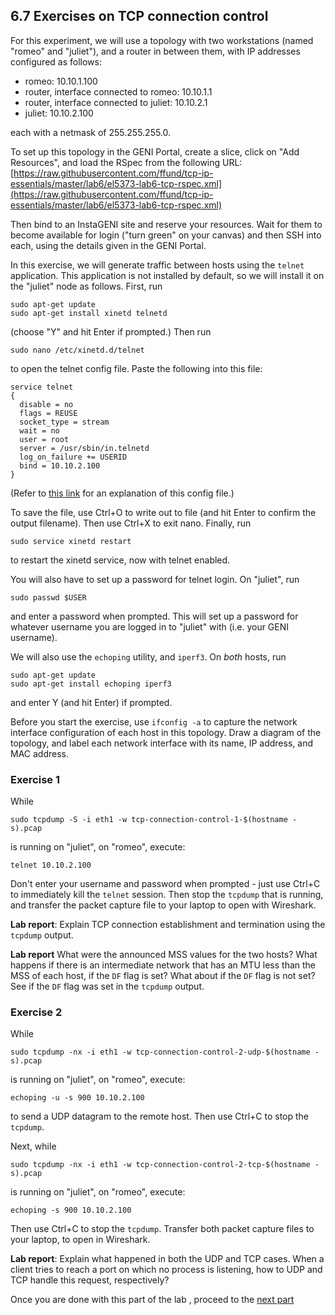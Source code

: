 ## 6.7 Exercises on TCP connection control

For this experiment, we will use a topology with two workstations (named "romeo" and "juliet"), and a router in between them, with IP addresses configured as follows:

* romeo: 10.10.1.100
* router, interface connected to romeo: 10.10.1.1
* router, interface connected to juliet: 10.10.2.1
* juliet: 10.10.2.100

each with a netmask of 255.255.255.0. 

To set up this topology in the GENI Portal, create a slice, click on "Add Resources", and load the RSpec from the following URL: [https://raw.githubusercontent.com/ffund/tcp-ip-essentials/master/lab6/el5373-lab6-tcp-rspec.xml](https://raw.githubusercontent.com/ffund/tcp-ip-essentials/master/lab6/el5373-lab6-tcp-rspec.xml)

Then bind to an InstaGENI site and reserve your resources. Wait for them to become available for login ("turn green" on your canvas) and then SSH into each, using the details given in the GENI Portal.

In this exercise, we will generate traffic between hosts using the `telnet` application. This application is not installed by default, so we will install it on the "juliet" node as follows. First, run

```
sudo apt-get update  
sudo apt-get install xinetd telnetd  
```

(choose "Y" and hit Enter if prompted.) Then run

```
sudo nano /etc/xinetd.d/telnet
```

to open the telnet config file. Paste the following into this file:

```
service telnet  
{
  disable = no  
  flags = REUSE    
  socket_type = stream   
  wait = no  
  user = root  
  server = /usr/sbin/in.telnetd
  log_on_failure += USERID   
  bind = 10.10.2.100
}
```

(Refer to [this link](http://vault.centos.org/3.5/docs/html/rhel-rg-en-3/s1-tcpwrappers-xinetd-config.html) for an explanation of this config file.)

To save the file, use Ctrl+O to write out to file (and hit Enter to confirm the output filename). Then use Ctrl+X to exit nano. Finally, run

```
sudo service xinetd restart  
```

to restart the xinetd service, now with telnet enabled.

You will also have to set up a password for telnet login. On "juliet", run

```
sudo passwd $USER
```

and enter a password when prompted. This will set up a password for whatever username you are logged in to "juliet" with (i.e. your GENI username).

We will also use the `echoping` utility, and `iperf3`. On _both_ hosts, run

```
sudo apt-get update
sudo apt-get install echoping iperf3
```

and enter Y (and hit Enter) if prompted.

Before you start the exercise, use `ifconfig -a` to capture the network interface configuration of each host in this topology. Draw a diagram of the topology, and label each network interface with its name, IP address, and MAC address.

### Exercise 1

While 

```
sudo tcpdump -S -i eth1 -w tcp-connection-control-1-$(hostname -s).pcap
```

is running on "juliet", on "romeo", execute:

```
telnet 10.10.2.100
```

Don't enter your username and password when prompted - just use Ctrl+C to immediately kill the `telnet` session. Then stop the `tcpdump` that is running, and transfer the packet capture file to your laptop to open with Wireshark.

**Lab report**: Explain TCP connection establishment and termination using the `tcpdump` output. 

**Lab report** What were the announced MSS values for the two hosts? What happens if there is an intermediate network that has an MTU less than the MSS of each host, if the `DF` flag is set? What about if the `DF` flag is not set? See if the `DF` flag was set in the `tcpdump` output.

### Exercise 2

While 

```
sudo tcpdump -nx -i eth1 -w tcp-connection-control-2-udp-$(hostname -s).pcap
```

is running on "juliet", on "romeo", execute:

```
echoping -u -s 900 10.10.2.100
```

to send a UDP datagram to the remote host. Then use Ctrl+C to stop the `tcpdump`.

Next, while 

```
sudo tcpdump -nx -i eth1 -w tcp-connection-control-2-tcp-$(hostname -s).pcap
```

is running on "juliet", on "romeo", execute:

```
echoping -s 900 10.10.2.100
```

Then use Ctrl+C to stop the `tcpdump`. Transfer both packet capture files to your laptop, to open in Wireshark.

**Lab report**: Explain what happened in both the UDP and TCP cases. When a client tries to reach a port on which no process is listening, how to UDP and TCP handle this request, respectively?

Once you are done with this part of the lab , proceed to the [next part](el5373-lab6-68.md)
